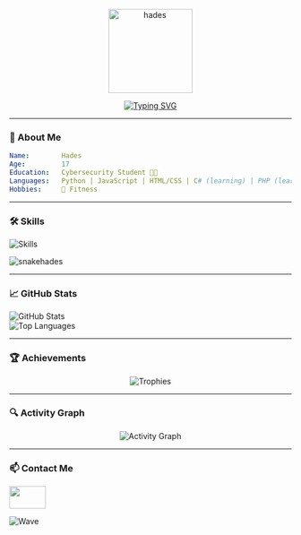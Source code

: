 <p align="center">
  <img src="https://github.com/user-attachments/assets/521f277b-21b5-43de-9736-9b4d19b7b7d5" alt="hades" width="150" />
</p>

<p align="center">
  <a href="https://git.io/typing-svg">
    <img src="https://readme-typing-svg.demolab.com/?font=Fira+Code&weight=600&pause=1000&color=0AFFEF&center=true&vCenter=true&width=435&lines=I+am+Hades;Student+in+Cybersecurity;Python,+Full+Stack,Developer" alt="Typing SVG" />
  </a>
</p>

---

### 🧠 About Me

```yaml
Name:        Hades
Age:         17
Education:   Cybersecurity Student 👨‍💻
Languages:   Python | JavaScript | HTML/CSS | C# (learning) | PHP (learning)
Hobbies:     💪 Fitness
```
---

### 🛠️ Skills
<p align="left">
  <img src="https://skillicons.dev/icons?i=python,js,html,css,php,cs,github" alt="Skills" />
</p>

![snakehades](https://github.com/user-attachments/assets/c8205a36-0d3c-430f-83be-2fc42639ee23)

---

### 📈 GitHub Stats
<p align="left">
  <img src="https://github-readme-stats.vercel.app/api?username=JohnEdgarHoover&show_icons=true&theme=radical&hide_border=true" alt="GitHub Stats" />
  <br/>
  <img src="https://github-readme-stats.vercel.app/api/top-langs/?username=JohnEdgarHoover&layout=compact&theme=radical&hide_border=true" alt="Top Languages" />
</p>

---

### 🏆 Achievements
<p align="center">
  <img src="https://github-profile-trophy.vercel.app/?username=JohnEdgarHoover&theme=dracula&margin-w=15&no-frame=true" alt="Trophies" />
</p>

---

### 🔍 Activity Graph
<p align="center">
  <img src="https://github-readme-activity-graph.vercel.app/graph?username=JohnEdgarHoover&theme=react-dark&hide_border=true&area=true" alt="Activity Graph" />
</p>

---

### 📫 Contact Me
<a href="https://discord.com/users/1262480537550065825"><img src="https://external-content.duckduckgo.com/iu/?u=https%3A%2F%2Flogosmarcas.net%2Fwp-content%2Fuploads%2F2020%2F12%2FDiscord-Emblema.png&f=1&nofb=1&ipt=f4c9c0c4187fdf0847495bd5c4af848240baec0d3d0ea2463a780f06c8db2df9" width="65" height="40"></a>





<img src="https://capsule-render.vercel.app/api?type=waving&color=5cb3cc&height=100&section=footer&text=&fontSize=24&fontAlignY=80" alt="Wave" />
